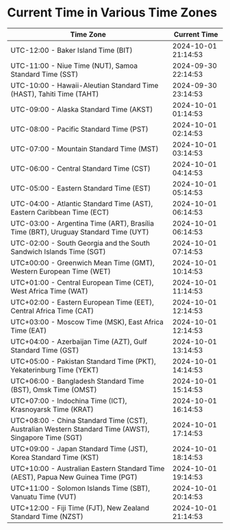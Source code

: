 # Current Time in Various Time Zones

| Time Zone | Current Time |
|-----------|--------------|
| UTC-12:00 - Baker Island Time (BIT) | 2024-10-01 21:14:53 |
| UTC-11:00 - Niue Time (NUT), Samoa Standard Time (SST) | 2024-09-30 22:14:53 |
| UTC-10:00 - Hawaii-Aleutian Standard Time (HAST), Tahiti Time (TAHT) | 2024-09-30 23:14:53 |
| UTC-09:00 - Alaska Standard Time (AKST) | 2024-10-01 01:14:53 |
| UTC-08:00 - Pacific Standard Time (PST) | 2024-10-01 02:14:53 |
| UTC-07:00 - Mountain Standard Time (MST) | 2024-10-01 03:14:53 |
| UTC-06:00 - Central Standard Time (CST) | 2024-10-01 04:14:53 |
| UTC-05:00 - Eastern Standard Time (EST) | 2024-10-01 05:14:53 |
| UTC-04:00 - Atlantic Standard Time (AST), Eastern Caribbean Time (ECT) | 2024-10-01 06:14:53 |
| UTC-03:00 - Argentina Time (ART), Brasília Time (BRT), Uruguay Standard Time (UYT) | 2024-10-01 06:14:53 |
| UTC-02:00 - South Georgia and the South Sandwich Islands Time (SGT) | 2024-10-01 07:14:53 |
| UTC±00:00 - Greenwich Mean Time (GMT), Western European Time (WET) | 2024-10-01 10:14:53 |
| UTC+01:00 - Central European Time (CET), West Africa Time (WAT) | 2024-10-01 11:14:53 |
| UTC+02:00 - Eastern European Time (EET), Central Africa Time (CAT) | 2024-10-01 12:14:53 |
| UTC+03:00 - Moscow Time (MSK), East Africa Time (EAT) | 2024-10-01 12:14:53 |
| UTC+04:00 - Azerbaijan Time (AZT), Gulf Standard Time (GST) | 2024-10-01 13:14:53 |
| UTC+05:00 - Pakistan Standard Time (PKT), Yekaterinburg Time (YEKT) | 2024-10-01 14:14:53 |
| UTC+06:00 - Bangladesh Standard Time (BST), Omsk Time (OMST) | 2024-10-01 15:14:53 |
| UTC+07:00 - Indochina Time (ICT), Krasnoyarsk Time (KRAT) | 2024-10-01 16:14:53 |
| UTC+08:00 - China Standard Time (CST), Australian Western Standard Time (AWST), Singapore Time (SGT) | 2024-10-01 17:14:53 |
| UTC+09:00 - Japan Standard Time (JST), Korea Standard Time (KST) | 2024-10-01 18:14:53 |
| UTC+10:00 - Australian Eastern Standard Time (AEST), Papua New Guinea Time (PGT) | 2024-10-01 19:14:53 |
| UTC+11:00 - Solomon Islands Time (SBT), Vanuatu Time (VUT) | 2024-10-01 20:14:53 |
| UTC+12:00 - Fiji Time (FJT), New Zealand Standard Time (NZST) | 2024-10-01 21:14:53 |
